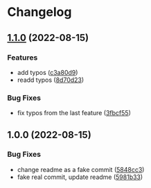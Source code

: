 # Changelog

## [1.1.0](https://github.com/msutkowski/elixir_release_please/compare/v1.0.0...v1.1.0) (2022-08-15)


### Features

* add typos ([c3a80d9](https://github.com/msutkowski/elixir_release_please/commit/c3a80d9baa7205c06c0f5f35d789099efada07c9))
* readd typos ([8d70d23](https://github.com/msutkowski/elixir_release_please/commit/8d70d2310acf3ea140bfd4c5d4e75ad818a62f9c))


### Bug Fixes

* fix typos from the last feature ([3fbcf55](https://github.com/msutkowski/elixir_release_please/commit/3fbcf551396d7622ed8852682b416784e5e47ae0))

## 1.0.0 (2022-08-15)


### Bug Fixes

* change readme as a fake commit ([5848cc3](https://github.com/msutkowski/elixir_release_please/commit/5848cc3fc4df3a158baa1750f227a0dc86271e27))
* fake real commit, update readme ([5981b33](https://github.com/msutkowski/elixir_release_please/commit/5981b33dd5783d66a53f8395b568c172225f7562))
